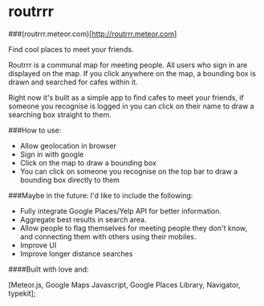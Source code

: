 routrrr
=======

###(routrrr.meteor.com)[http://routrrr.meteor.com]

Find cool places to meet your friends.

Routrrr is a communal map for meeting people. All users who sign in are displayed on the map. If you click anywhere on the map, a bounding box is drawn and searched for cafes within it.

Right now it's built as a simple app to find cafes to meet your friends, if someone you recognise is logged in you can click on their name to draw a searching box straight to them.

###How to use:

- Allow geolocation in browser
- Sign in with google
- Click on the map to draw a bounding box
- You can click on someone you recognise on the top bar to draw a bounding box directly to them

###Maybe in the future:
I'd like to include the following:

- Fully integrate Google Places/Yelp API for better information.
- Aggregate best results in search area.
- Allow people to flag themselves for meeting people they don't know, and connecting them with others using their mobiles.
- Improve UI
- Improve longer distance searches

####Built with love and:

[Meteor.js, Google Maps Javascript, Google Places Library, Navigator, typekit];
